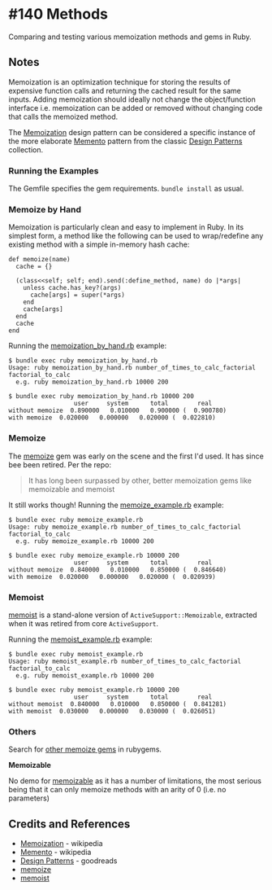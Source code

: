 # #140 Methods

Comparing and testing various memoization methods and gems in Ruby.

## Notes

Memoization is an optimization technique for storing the results of expensive function calls and returning the cached result for the same inputs.
Adding memoization should ideally not change the object/function interface i.e. memoization can be added or removed without changing code that calls the
memoized method.

The [Memoization](https://en.wikipedia.org/wiki/Memoization) design pattern can be considered
a specific instance of the more elaborate [Memento](https://en.wikipedia.org/wiki/Memento_pattern) pattern from the classic
[Design Patterns](https://www.goodreads.com/book/show/9637515-design-patterns) collection.

### Running the Examples

The Gemfile specifies the gem requirements. `bundle install` as usual.

### Memoize by Hand

Memoization is particularly clean and easy to implement in Ruby.
In its simplest form, a method like the following can be used to wrap/redefine
any existing method with a simple in-memory hash cache:

```
def memoize(name)
  cache = {}

  (class<<self; self; end).send(:define_method, name) do |*args|
    unless cache.has_key?(args)
      cache[args] = super(*args)
    end
    cache[args]
  end
  cache
end
```

Running the [memoization_by_hand.rb](./memoization_by_hand.rb) example:

```
$ bundle exec ruby memoization_by_hand.rb
Usage: ruby memoization_by_hand.rb number_of_times_to_calc_factorial factorial_to_calc
  e.g. ruby memoization_by_hand.rb 10000 200

$ bundle exec ruby memoization_by_hand.rb 10000 200
                  user     system      total        real
without memoize  0.890000   0.010000   0.900000 (  0.900780)
with memoize  0.020000   0.000000   0.020000 (  0.022810)
```

### Memoize

The [memoize](https://github.com/djberg96/memoize) gem was early on the scene and the first I'd used.
It has since bee been retired. Per the repo:

> It has long been surpassed by other, better memoization gems like memoizable and memoist

It still works though! Running the [memoize_example.rb](./memoize_example.rb) example:

```
$ bundle exec ruby memoize_example.rb
Usage: ruby memoize_example.rb number_of_times_to_calc_factorial factorial_to_calc
  e.g. ruby memoize_example.rb 10000 200

$ bundle exec ruby memoize_example.rb 10000 200
                  user     system      total        real
without memoize  0.840000   0.010000   0.850000 (  0.846640)
with memoize  0.020000   0.000000   0.020000 (  0.020939)
```

### Memoist

[memoist](https://github.com/matthewrudy/memoist) is a stand-alone version of `ActiveSupport::Memoizable`,
extracted when it was retired from core `ActiveSupport`.

Running the [memoist_example.rb](./memoist_example.rb) example:

```
$ bundle exec ruby memoist_example.rb
Usage: ruby memoist_example.rb number_of_times_to_calc_factorial factorial_to_calc
  e.g. ruby memoist_example.rb 10000 200

$ bundle exec ruby memoist_example.rb 10000 200
                  user     system      total        real
without memoist  0.840000   0.010000   0.850000 (  0.841281)
with memoist  0.030000   0.000000   0.030000 (  0.026051)
```

### Others

Search for [other memoize gems](https://rubygems.org/search?utf8=%E2%9C%93&query=memoize) in rubygems.

**Memoizable**

No demo for [memoizable](https://github.com/dkubb/memoizable) as it has a number of limitations,
the most serious being that it can only memoize methods with an arity of 0 (i.e. no parameters)


## Credits and References

* [Memoization](https://en.wikipedia.org/wiki/Memoization) - wikipedia
* [Memento](https://en.wikipedia.org/wiki/Memento_pattern) - wikipedia
* [Design Patterns](https://www.goodreads.com/book/show/9637515-design-patterns) - goodreads
* [memoize](https://github.com/djberg96/memoize)
* [memoist](https://github.com/matthewrudy/memoist)
